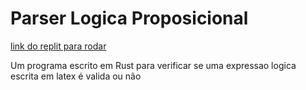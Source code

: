 # Parser Logica Proposicional

[link do replit para rodar](https://replit.com/@knightleo602/Parser-logica-proposicional?v=1)

Um programa escrito em Rust para verificar se uma expressao logica escrita em latex é valida ou não

